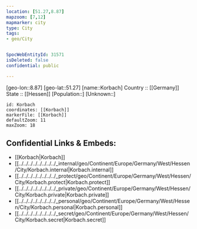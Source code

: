 ```yaml
---
location: [51.27,8.87] 
mapzoom: [7,12] 
mapmarker: city 
type: City
tags:
- geo/City


SpocWebEntityId: 31571
isDeleted: false
confidential: public

---
```

[geo-lon::8.87] 
[geo-lat::51.27] 
[name::Korbach] 
Country :: [[Germany]]  
State :: [[Hessen]] 
[Population::] 
[Unknown::] 


```leaflet
id: Korbach
coordinates: [[Korbach]] 
markerFile: [[Korbach]] 
defaultZoom: 11 
maxZoom: 18
```


## Confidential Links & Embeds: 
- [[Korbach|Korbach]]  
- [[../../../../../../../../_internal/geo/Continent/Europe/Germany/West/Hessen/City/Korbach.internal|Korbach.internal]] 
- [[../../../../../../../../_protect/geo/Continent/Europe/Germany/West/Hessen/City/Korbach.protect|Korbach.protect]] 
- [[../../../../../../../../_private/geo/Continent/Europe/Germany/West/Hessen/City/Korbach.private|Korbach.private]] 
- [[../../../../../../../../_personal/geo/Continent/Europe/Germany/West/Hessen/City/Korbach.personal|Korbach.personal]] 
- [[../../../../../../../../_secret/geo/Continent/Europe/Germany/West/Hessen/City/Korbach.secret|Korbach.secret]] 
